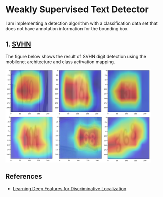 
# Weakly Supervised Text Detector

I am implementing a detection algorithm with a classification data set that does not have annotation information for the bounding box.


## 1. [SVHN](http://ufldl.stanford.edu/housenumbers/)

The figure below shows the result of SVHN digit detection using the mobilenet architecture and class activation mapping.

<img src="detected.png" height="300">


## References

* [Learning Deep Features for Discriminative Localization](https://arxiv.org/pdf/1512.04150.pdf)

